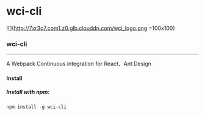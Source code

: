 # wci-cli
![](http://7xr3o7.com1.z0.glb.clouddn.com/wci_logo.png =100x100)

### wci-cli
***
A Webpack Continuous integration for React、Ant Design

#### Install
##### Install with npm:
```
npm install -g wci-cli
```

